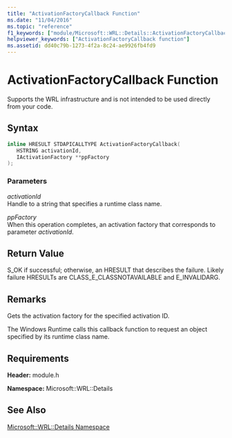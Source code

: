 ```yaml
---
title: "ActivationFactoryCallback Function"
ms.date: "11/04/2016"
ms.topic: "reference"
f1_keywords: ["module/Microsoft::WRL::Details::ActivationFactoryCallback"]
helpviewer_keywords: ["ActivationFactoryCallback function"]
ms.assetid: dd40c79b-1273-4f2a-8c24-ae9926fb4fd9
---
```

# ActivationFactoryCallback Function

Supports the WRL infrastructure and is not intended to be used directly from your code.

## Syntax

```cpp
inline HRESULT STDAPICALLTYPE ActivationFactoryCallback(
   HSTRING activationId,
   IActivationFactory **ppFactory
);
```

### Parameters

*activationId*<br/>
Handle to a string that specifies a runtime class name.

*ppFactory*<br/>
When this operation completes, an activation factory that corresponds to  parameter *activationId*.

## Return Value

S_OK if successful; otherwise, an HRESULT that describes the failure. Likely failure HRESULTs are CLASS_E_CLASSNOTAVAILABLE and E_INVALIDARG.

## Remarks

Gets the activation factory for the specified activation ID.

The Windows Runtime calls this callback function to request an object specified by its runtime class name.

## Requirements

**Header:** module.h

**Namespace:** Microsoft::WRL::Details

## See Also

[Microsoft::WRL::Details Namespace](microsoft-wrl-details-namespace.md)